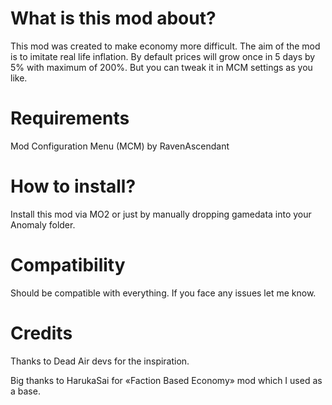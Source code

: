 # What is this mod about?

This mod was created to make economy more difficult. The aim of the mod is to imitate real life inflation. By default prices will grow once in 5 days by 5% with maximum of 200%. But you can tweak it in MCM settings as you like.

# Requirements

Mod Configuration Menu (MCM) by RavenAscendant

# How to install?

Install this mod via MO2 or just by manually dropping gamedata into your Anomaly folder.

# Compatibility

Should be compatible with everything. If you face any issues let me know.

# Credits

Thanks to Dead Air devs for the inspiration.

Big thanks to HarukaSai for «Faction Based Economy» mod which I used as a base.

